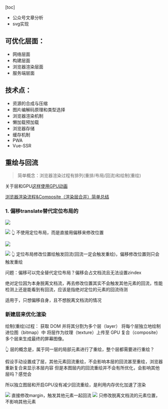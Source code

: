 [toc]

- 公众号文章分析
- svg实现

## 可优化层面：
- 网络层面
- 构建层面
- 浏览器渲染层面
- 服务端层面

## 技术点：
- 资源的合成与压缩
- 图片编解码原理和类型选择
- 浏览器渲染机制
- 懒加载预加载
- 浏览器存储
- 缓存机制
- PWA
- Vue-SSR



## 重绘与回流
> 简单概念：浏览器渲染过程有排列(重排/布局/回流)和绘制(重绘)

关于层和GPU[这样使用GPU动画](https://www.w3cplus.com/animation/gpu-animation-doing-it-right.html)

[浏览器渲染流程&Composite（渲染层合并）简单总结](https://segmentfault.com/a/1190000014520786)

### 1. 偏移translate替代定位布局的
![](https://gitee.com/luojinan1/markdown-img/raw/master/20211214201147.png)

![](https://gitee.com/luojinan1/markdown-img/raw/master/20211214201309.png)
👆 不使用定位布局，而是直接用偏移来修改位置

![](https://gitee.com/luojinan1/markdown-img/raw/master/20211214201339.png)

![](https://gitee.com/luojinan1/markdown-img/raw/master/20211214201404.png)
👆 定位布局修改位置绘触发回流(回流一定会触发重绘)，偏移修改位置则只会触发重绘

问题：偏移可以完全替代定位布局？偏移会占文档流且无法设置zindex

绝对定位因为本身脱离文档流，再去修改位置其实不会触发其他元素的回流，性能检测上还是能看到有回流，应该是指绝对定位的元素的回流待测

适用于，只想偏移自身，且不想脱离文档流的情况


### 新建层来优化渲染
绘制(重绘)过程：
获取 DOM 并将其分割为多个层（layer）
将每个层独立地绘制进位图（bitmap）中
将层作为纹理（texture）上传至 GPU
复合（composite）多个层来生成最终的屏幕图像。

👆 层的概念是，属于同一层的局部元素进行了重绘，整个层都需要进行重绘？


假设手动设置成了层，其他元素回流重绘，不会影响本层的回流甚至重绘，浏览器重新复合来显示本层内容
但是本图层内的回流重绘并不会有所优化，会影响其他层吗？感觉会

所以独立图层和开启GPU没有减少回流重绘，是利用内存优化加速了渲染

![](https://gitee.com/luojinan1/markdown-img/raw/master/20211214215327.png)
直接修改margin，触发其他元素一起回流
![](https://gitee.com/luojinan1/markdown-img/raw/master/20211214215338.png)
只修改脱离文档流的元素位置，不影响其他元素